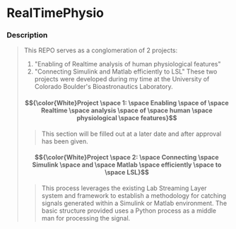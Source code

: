 # RealTimePhysio
### Description
> This REPO serves as a conglomeration of 2 projects:
> 1. "Enabling of Realtime analysis of human physiological features"
> 2. "Connecting Simulink and Matlab efficiently to LSL"
> These two projects were developed during my time at the University of Colorado Boulder's Bioastronautics Laboratory.
> #### $${\color{White}Project \space 1: \space Enabling \space of \space Realtime \space analysis \space of \space human \space physiological \space features}$$
>>
>> This section will be filled out at a later date and after approval has been given.
>>
> #### $${\color{White}Project \space 2: \space Connecting \space Simulink \space and \space Matlab \space efficiently \space to \space LSL}$$ 
>> This process leverages the existing Lab Streaming Layer system and framework to establish a methodology for catching signals generated within a Simulink or Matlab environment. The basic structure provided uses a Python process as a middle man for processing the signal.

